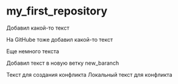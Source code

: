 # my_first_repository

Добавил какой-то текст

На GitHube тоже добавил какой-то текст

Еще немного текста

Добавил текст в новую ветку new_baranch

Текст для создания конфликта
Локальный текст для конфликта
